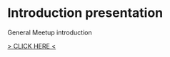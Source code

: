 # Introduction presentation
General Meetup introduction

[> CLICK HERE <](https://maptime030.github.io/Introduction_presentation/) 
